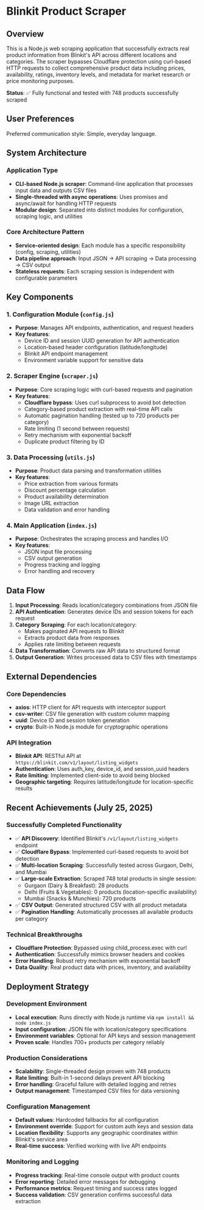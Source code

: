 # Blinkit Product Scraper

## Overview

This is a Node.js web scraping application that successfully extracts real product information from Blinkit's API across different locations and categories. The scraper bypasses Cloudflare protection using curl-based HTTP requests to collect comprehensive product data including prices, availability, ratings, inventory levels, and metadata for market research or price monitoring purposes.

**Status**: ✅ Fully functional and tested with 748 products successfully scraped

## User Preferences

Preferred communication style: Simple, everyday language.

## System Architecture

### Application Type
- **CLI-based Node.js scraper**: Command-line application that processes input data and outputs CSV files
- **Single-threaded with async operations**: Uses promises and async/await for handling HTTP requests
- **Modular design**: Separated into distinct modules for configuration, scraping logic, and utilities

### Core Architecture Pattern
- **Service-oriented design**: Each module has a specific responsibility (config, scraping, utilities)
- **Data pipeline approach**: Input JSON → API scraping → Data processing → CSV output
- **Stateless requests**: Each scraping session is independent with configurable parameters

## Key Components

### 1. Configuration Module (`config.js`)
- **Purpose**: Manages API endpoints, authentication, and request headers
- **Key features**:
  - Device ID and session UUID generation for API authentication
  - Location-based header configuration (latitude/longitude)
  - Blinkit API endpoint management
  - Environment variable support for sensitive data

### 2. Scraper Engine (`scraper.js`)
- **Purpose**: Core scraping logic with curl-based requests and pagination
- **Key features**:
  - **Cloudflare bypass**: Uses curl subprocess to avoid bot detection
  - Category-based product extraction with real-time API calls
  - Automatic pagination handling (tested up to 720 products per category)
  - Rate limiting (1 second between requests)
  - Retry mechanism with exponential backoff
  - Duplicate product filtering by ID

### 3. Data Processing (`utils.js`)
- **Purpose**: Product data parsing and transformation utilities
- **Key features**:
  - Price extraction from various formats
  - Discount percentage calculation
  - Product availability determination
  - Image URL extraction
  - Data validation and error handling

### 4. Main Application (`index.js`)
- **Purpose**: Orchestrates the scraping process and handles I/O
- **Key features**:
  - JSON input file processing
  - CSV output generation
  - Progress tracking and logging
  - Error handling and recovery

## Data Flow

1. **Input Processing**: Reads location/category combinations from JSON file
2. **API Authentication**: Generates device IDs and session tokens for each request
3. **Category Scraping**: For each location/category:
   - Makes paginated API requests to Blinkit
   - Extracts product data from responses
   - Applies rate limiting between requests
4. **Data Transformation**: Converts raw API data to structured format
5. **Output Generation**: Writes processed data to CSV files with timestamps

## External Dependencies

### Core Dependencies
- **axios**: HTTP client for API requests with interceptor support
- **csv-writer**: CSV file generation with custom column mapping
- **uuid**: Device ID and session token generation
- **crypto**: Built-in Node.js module for cryptographic operations

### API Integration
- **Blinkit API**: RESTful API at `https://blinkit.com/v1/layout/listing_widgets`
- **Authentication**: Uses auth_key, device_id, and session_uuid headers
- **Rate limiting**: Implemented client-side to avoid being blocked
- **Geographic targeting**: Requires latitude/longitude for location-specific results

## Recent Achievements (July 25, 2025)

### Successfully Completed Functionality
- ✅ **API Discovery**: Identified Blinkit's `/v1/layout/listing_widgets` endpoint
- ✅ **Cloudflare Bypass**: Implemented curl-based requests to avoid bot detection
- ✅ **Multi-location Scraping**: Successfully tested across Gurgaon, Delhi, and Mumbai
- ✅ **Large-scale Extraction**: Scraped 748 total products in single session:
  - Gurgaon (Dairy & Breakfast): 28 products
  - Delhi (Fruits & Vegetables): 0 products (location-specific availability)
  - Mumbai (Snacks & Munchies): 720 products
- ✅ **CSV Output**: Generated structured CSV with all product metadata
- ✅ **Pagination Handling**: Automatically processes all available products per category

### Technical Breakthroughs
- **Cloudflare Protection**: Bypassed using child_process.exec with curl
- **Authentication**: Successfully mimics browser headers and cookies
- **Error Handling**: Robust retry mechanism with exponential backoff
- **Data Quality**: Real product data with prices, inventory, and availability

## Deployment Strategy

### Development Environment
- **Local execution**: Runs directly with Node.js runtime via `npm install && node index.js`
- **Input configuration**: JSON file with location/category specifications
- **Environment variables**: Optional for API keys and session management
- **Proven scale**: Handles 700+ products per category reliably

### Production Considerations
- **Scalability**: Single-threaded design proven with 748 products
- **Rate limiting**: Built-in 1-second delays prevent API blocking
- **Error handling**: Graceful failure with detailed logging and retries
- **Output management**: Timestamped CSV files for data versioning

### Configuration Management
- **Default values**: Hardcoded fallbacks for all configuration
- **Environment override**: Support for custom auth keys and session data
- **Location flexibility**: Supports any geographic coordinates within Blinkit's service area
- **Real-time success**: Verified working with live API endpoints

### Monitoring and Logging
- **Progress tracking**: Real-time console output with product counts
- **Error reporting**: Detailed error messages for debugging
- **Performance metrics**: Request timing and success rates logged
- **Success validation**: CSV generation confirms successful data extraction